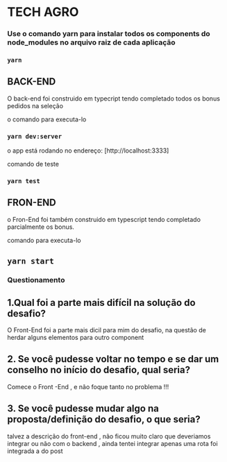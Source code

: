 # TECH AGRO


### Use o comando yarn para instalar todos os components do node_modules no arquivo raiz de cada aplicação 
### `yarn `


## BACK-END

O back-end foi construido em typecript tendo completado todos os bonus pedidos na seleção

o comando para executa-lo

### `yarn dev:server`

o app está rodando no endereço: [http://localhost:3333]

comando de teste

### `yarn test`

## FRON-END

o Fron-End foi também construido em typescript tendo completado parcialmente os bonus.

comando para executa-lo

## `yarn start`



### Questionamento


## 1.Qual foi a parte mais difícil na solução do desafio?

O Front-End foi a parte mais dicil para mim do desafio, na questão de herdar alguns elementos para outro component

## 2. Se você pudesse voltar no tempo e se dar um conselho no início do desafio, qual seria?

Comece o Front -End , e não foque tanto no problema !!!

## 3. Se você pudesse mudar algo na proposta/definição do desafio, o que seria?

talvez a descrição do front-end , não ficou muito claro que deveriamos integrar ou não com o backend , ainda tentei integrar apenas uma rota foi integrada a do post
